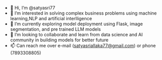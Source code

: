 - 👋 Hi, I’m @satyasri77
- 👀 I’m interested in solving complex business problems using machine learning,NLP and artificial interlligence
- 🌱 I’m currently exploring model deployment using Flask, image segmentation, and pre trained LLM models
- 💞️ I’m looking to collaborate and learn from data science and AI community in building models for better future
- 📫 Can reach me over e-mail (satyasriallaka77@gmail.com) or phone (7893308805) 

<!---
satyasri77/satyasri77 is a ✨ special ✨ repository because its `README.md` (this file) appears on your GitHub profile.
You can click the Preview link to take a look at your changes.
--->
